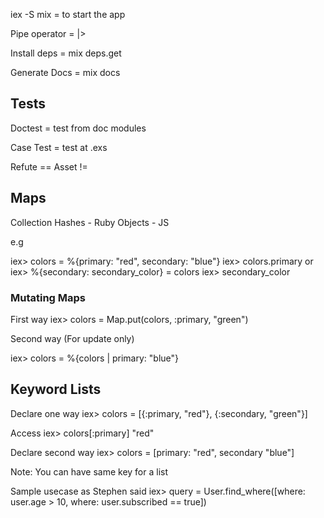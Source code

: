 
iex -S mix = to start the app

Pipe operator = |>

Install deps = mix deps.get

Generate Docs = mix docs

## Tests

Doctest = test from doc modules

Case Test = test at .exs


Refute ==
Asset !=

## Maps
Collection
Hashes - Ruby
Objects - JS

e.g 

iex> colors = %{primary: "red", secondary: "blue"}
iex> colors.primary
or
iex> %{secondary: secondary_color} = colors
iex> secondary_color

### Mutating Maps

First way
iex> colors = Map.put(colors, :primary, "green")

Second way (For update only)

iex> colors = %{colors | primary: "blue"}

## Keyword Lists

Declare one way
iex> colors = [{:primary, "red"}, {:secondary, "green"}]

Access
    iex> colors[:primary]
    "red"

Declare second way
iex> colors = [primary: "red", secondary "blue"]

Note: You can have same key for a list

Sample usecase as Stephen said
iex> query = User.find_where([where: user.age > 10, where: user.subscribed == true])

